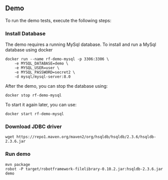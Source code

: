 ## Demo

To run the demo tests, execute the following steps:


### Install Database

The demo requires a running MySql database. To install and run a MySql database using docker

```
docker run --name rf-demo-mysql -p 3306:3306 \
	-e MYSQL_DATABASE=demo \
	-e MYSQL_USER=user \
	-e MYSQL_PASSWORD=secret2 \
	-d mysql/mysql-server:8.0
```

After the demo, you can stop the database using:

```
docker stop rf-demo-mysql
```

To start it again later, you can use:

```
docker start rf-demo-mysql
```

### Download JDBC driver

```
wget https://repo1.maven.org/maven2/org/hsqldb/hsqldb/2.3.6/hsqldb-2.3.6.jar
```

### Run demo

```
mvn package
robot -P target/robotframework-filelibrary-0.10.2.jar:hsqldb-2.3.6.jar demo
```

